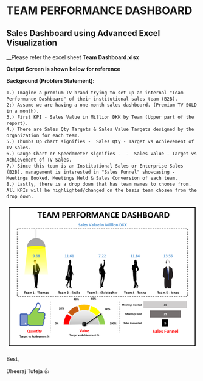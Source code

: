 # TEAM PERFORMANCE DASHBOARD
## Sales Dashboard using Advanced Excel Visualization

__Please refer the excel sheet __Team Dashboard.xlsx__

__Output Screen is shown below for reference__

__Background (Problem Statement):__


```
1.) Imagine a premium TV brand trying to set up an internal "Team Performance Dashboard" of their institutional sales team (B2B).
2:) Assume we are having a one-month sales dashboard. (Premium TV SOLD in a month). 
3.) First KPI - Sales Value in Million DKK by Team (Upper part of the report).
4.) There are Sales Qty Targets & Sales Value Targets designed by the organization for each team.
5.) Thumbs Up chart signifies -  Sales Qty - Target vs Achievement of TV Sales.
6.) Gauge Chart or Speedometer signifies -  -  Sales Value - Target vs Achievement of TV Sales.
7.) Since this team is an Institutional Sales or Enterprise Sales (B2B), management is interested in "Sales Funnel" showcasing - Meetings Booked, Meetings Held & Sales Conversion of each team.
8.) Lastly, there is a drop down that has team names to choose from. All KPIs will be highlighted/changed on the basis team chosen from the drop down.
```

![Screenshot](https://github.com/dheerajtuteja/SalesDashboard_Excel/blob/master/image.png)

Best,

Dheeraj Tuteja :thumbsup:
